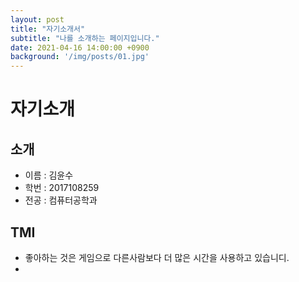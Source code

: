 ```yaml
---
layout: post
title: "자기소개서"
subtitle: "나를 소개하는 페이지입니다."
date: 2021-04-16 14:00:00 +0900
background: '/img/posts/01.jpg'
---
```


# 자기소개
## 소개
* 이름 : 김윤수
* 학번 : 2017108259
* 전공 : 컴퓨터공학과

## TMI
* 좋아하는 것은 게임으로 다른사람보다 더 많은 시간을 사용하고 있습니디.
* 